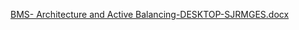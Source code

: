 [BMS- Architecture and Active Balancing-DESKTOP-SJRMGES.docx](https://github.com/user-attachments/files/20577658/BMS-.Architecture.and.Active.Balancing-DESKTOP-SJRMGES.docx)
